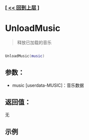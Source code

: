 ### [[ << 回到上层 ]](index.md)

# UnloadMusic

> 释放已加载的音乐

```lua

UnloadMusic(music)

```

## 参数：

+ music [userdata-MUSIC]：音乐数据

## 返回值：

无

## 示例

```lua

```